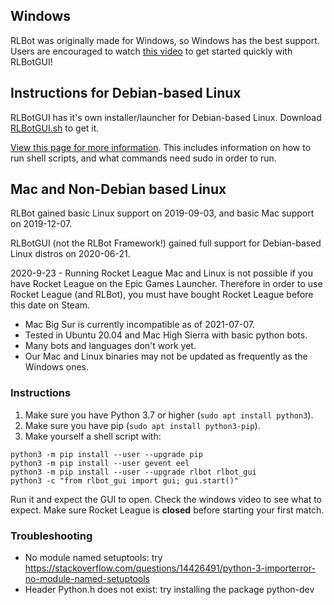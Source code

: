 ## Windows

RLBot was originally made for Windows, so Windows has the best support. Users are encouraged to watch [this video](https://www.youtube.com/watch?v=oXkbizklI2U) to get started quickly with RLBotGUI!

## Instructions for Debian-based Linux
RLBotGUI has it's own installer/launcher for Debian-based Linux. Download [RLBotGUI.sh](https://raw.githubusercontent.com/RLBot/RLBotGUI/master/linux-install/RLBotGUI.sh) to get it.

[View this page for more information](https://github.com/RLBot/RLBotGUI/tree/master/linux-install). This includes information on how to run shell scripts, and what commands need sudo in order to run.

## Mac and Non-Debian based Linux

RLBot gained basic Linux support on 2019-09-03, and basic Mac support on 2019-12-07.

RLBotGUI (not the RLBot Framework!) gained full support for Debian-based Linux distros on 2020-06-21.

2020-9-23 - Running Rocket League Mac and Linux is not possible if you have Rocket League on the Epic Games Launcher. Therefore in order to use Rocket League (and RLBot), you must have bought Rocket League before this date on Steam.

- Mac Big Sur is currently incompatible as of 2021-07-07.
- Tested in Ubuntu 20.04 and Mac High Sierra with basic python bots.
- Many bots and languages don't work yet.
- Our Mac and Linux binaries may not be updated as frequently as the Windows ones.

### Instructions
1. Make sure you have Python 3.7 or higher (`sudo apt install python3`).
1. Make sure you have pip (`sudo apt install python3-pip`).
1. Make yourself a shell script with: 

```
python3 -m pip install --user --upgrade pip
python3 -m pip install --user gevent eel
python3 -m pip install --user --upgrade rlbot rlbot_gui
python3 -c "from rlbot_gui import gui; gui.start()"
```
Run it and expect the GUI to open. Check the windows video to see what to expect. Make sure Rocket League is **closed** before starting your first match.

### Troubleshooting
- No module named setuptools: try https://stackoverflow.com/questions/14426491/python-3-importerror-no-module-named-setuptools
- Header Python.h does not exist: try installing the package python-dev